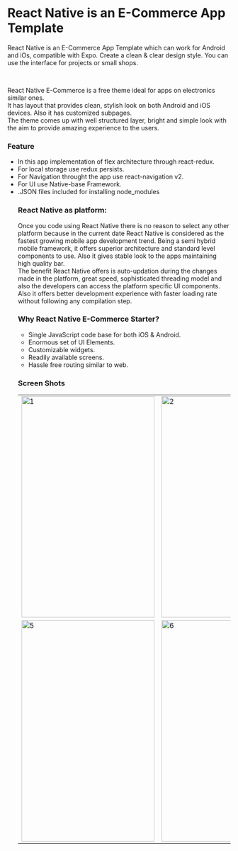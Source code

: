 <h1>React Native is an E-Commerce App Template</h1>
<p>
React Native is an E-Commerce App Template which can work for Android and iOs, compatible with Expo. Create a clean & clear design style. You can use the interface for projects or small shops.
</p>
<br/>
<p>
React Native E-Commerce is a free theme ideal for apps on  electronics similar ones. <br/>
It has layout that provides clean, stylish look on both Android and iOS devices. Also it has customized subpages. <br/>
The theme comes up with well structured layer, bright and simple look with the aim to provide amazing experience to the users.
</p>

<h3>Feature</h3>
<ul>
<li>In this app implementation of flex architecture through react-redux.</li>
<li>For local storage use redux persists.</li>
<li>For Navigation throught the app use  react-navigation v2.</li>
<li>For UI use Native-base Framework.</li>
<li>.JSON files included for installing node_modules</li>

<h3>React Native as platform:</h3>
<p>
Once you code using React Native there is no reason to select any other platform because in the current date React Native is considered as the fastest growing mobile app development trend. Being a semi hybrid mobile framework, it offers superior architecture and standard level components to use. Also it gives stable look to the apps maintaining high quality bar.
<br/>
The benefit React Native offers is auto-updation during the changes made in the platform, great speed, sophisticated threading model and also the developers can access the platform specific UI components. Also it offers better development experience with faster loading rate without following any compilation step.
</p>

<h3>Why React Native E-Commerce Starter?</h3>
<ul>
<li>Single JavaScript code base for both iOS & Android.</li>
<li>Enormous set of UI Elements.</li>
<li>Customizable widgets.</li>
<li>Readily available screens.</li>
<li>Hassle free routing similar to web.</li>
</ul>

<h3>Screen Shots</h3>
<table>
<tr>
<td><img src="https://github.com/sjain2393/React-Native-E-Commerce-App-Template/blob/master/ScreenShot/1.png" width="300"  height="500" alt="1"></td>
<td><img src="https://github.com/sjain2393/React-Native-E-Commerce-App-Template/blob/master/ScreenShot/2.png" width="300"  height="500" alt="2"></td>
<td><img src="https://github.com/sjain2393/React-Native-E-Commerce-App-Template/blob/master/ScreenShot/3.png" width="300"  height="500" alt="3"></td>
<td><img src="https://github.com/sjain2393/React-Native-E-Commerce-App-Template/blob/master/ScreenShot/4.png" width="300"  height="500" alt="4"></td>
</tr>
<tr>
<td><img src="https://github.com/sjain2393/React-Native-E-Commerce-App-Template/blob/master/ScreenShot/5.png" width="300"  height="500" alt="5"></td>
<td><img src="https://github.com/sjain2393/React-Native-E-Commerce-App-Template/blob/master/ScreenShot/6.png" width="300"  height="500" alt="6"></td>
<td><img src="https://github.com/sjain2393/React-Native-E-Commerce-App-Template/blob/master/ScreenShot/7.png" width="300"  height="500" alt="7"></td>
<td><img src="https://github.com/sjain2393/React-Native-E-Commerce-App-Template/blob/master/ScreenShot/8.png" width="300"  height="500" alt="8"></td>
</tr>
</table>
